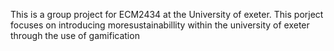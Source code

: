 This is a group project for ECM2434 at the University of exeter.
This porject focuses on introducing moresustainabillity within the university of exeter through the use of gamification
